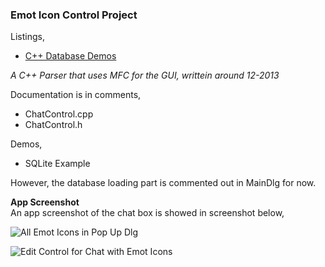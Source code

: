 ### Emot Icon Control Project
Listings,  
- [C++ Database Demos](../../../Console/DB/)  

  
*A C++ Parser that uses MFC for the GUI, writtein around 12-2013*  

Documentation is in comments,
- ChatControl.cpp
- ChatControl.h

Demos,  
- SQLite Example

However, the database loading part is commented out in MainDlg for now.


**App Screenshot**  
An app screenshot of the chat box is showed in screenshot below,  
  
![All Emot Icons in Pop Up Dlg](https://user-images.githubusercontent.com/7858031/224502994-a9ad7ab2-12a2-4700-9e68-c299cd8d8d24.png)
  
  
![Edit Control for Chat with Emot Icons](https://user-images.githubusercontent.com/7858031/224503006-e385e308-fb0a-4090-ad8b-27c8fec4695c.png)
